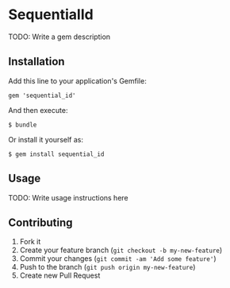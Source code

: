 # SequentialId

TODO: Write a gem description

## Installation

Add this line to your application's Gemfile:

    gem 'sequential_id'

And then execute:

    $ bundle

Or install it yourself as:

    $ gem install sequential_id

## Usage

TODO: Write usage instructions here

## Contributing

1. Fork it
2. Create your feature branch (`git checkout -b my-new-feature`)
3. Commit your changes (`git commit -am 'Add some feature'`)
4. Push to the branch (`git push origin my-new-feature`)
5. Create new Pull Request
